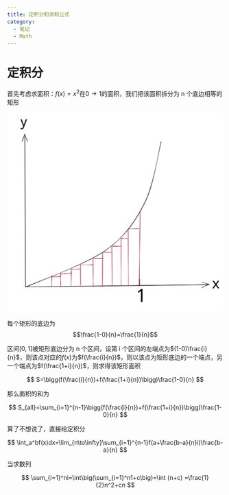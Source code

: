 ```yaml
---
title: 定积分和求和公式
category:
  - 笔记
  - Math
---
```


# 定积分

首先考虑求面积：$f(x)=x^2$在$0\to1$的面积，我们把该面积拆分为 n 个底边相等的矩形

![拆分](img/sum_x2.svg)

每个矩形的底边为
$$\frac{1-0}{n}=\frac{1}{n}$$

区间$[0,1]$被矩形底边分为 n 个区间，设第 i 个区间的左端点为$(1-0)\frac{i}{n}$，则该点对应的$f(x)$为$f(\frac{i}{n})$，则以该点为矩形底边的一个端点，另一个端点为$f(\frac{1+i}{n})$，则求得该矩形面积

$$
S=\bigg(f(\frac{i}{n})+f(\frac{1+i}{n})\bigg)\frac{1-0}{n}
$$

那么面积的和为

$$
S_{all}=\sum_{i=1}^{n-1}\bigg(f(\frac{i}{n})+f(\frac{1+i}{n})\bigg)\frac{1-0}{n}
$$

算了不想说了，直接给定积分

$$
\int_a^bf(x)dx=\lim_{n\to\infty}\sum_{i=1}^{n-1}f(a+\frac{b-a}{n}i)\frac{b-a}{n}
$$

当求数列

$$
\sum_{i=1}^ni=\int\big(\sum_{i=1}^n1+c\big)=\int (n+c) =\frac{1}{2}n^2+cn
$$
